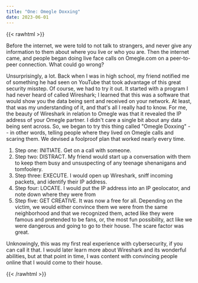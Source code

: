 ```yaml
---
title: "One: Omegle Doxxing"
date: 2023-06-01
---
```

{{< rawhtml >}}
        <p>
          Before the internet, we were told to not talk to strangers, and never give any information to them about where you live or who you are. Then the internet came, and people began doing live face calls on Omegle.com on a peer-to-peer connection. What could go wrong?
        </p>
        <p>
          Unsurprisingly, a lot. Back when I was in high school, my friend notified me of something he had seen on YouTube that took advantage of this great security misstep. Of course, we had to try it out. It started with a program I had never heard of called Wireshark; I learned that this was a software that would show you the data being sent and received on your network. At least, that was my understanding of it, and that's all I really had to know. For me, the beauty of Wireshark in relation to Omegle was that it revealed the IP address of your Omegle partner. I didn't care a single bit about any data being sent across. So, we began to try this thing called "Omegle Doxxing" -- in other words, telling people where they lived on Omegle calls and scaring them. We devised a foolproof plan that worked nearly every time.
          <ol>
            <li> Step one: INITIATE. Get on a call with someone. </li>
            <li> Step two: DISTRACT. My friend would start up a conversation with them to keep them busy and unsuspecting of any teenage shenanigans and tomfoolery.</li>
            <li> Step three: EXECUTE. I would open up Wireshark, sniff incoming packets, and identify their IP address. </li>
            <li> Step four: LOCATE. I would put the IP address into an IP geolocator, and note down where they were from </li>
            <li> Step five: GET CREATIVE. It was now a free for all. Depending on the victim, we would either convince them we were from the same neighborhood and that we recognized them, acted like they were famous and pretended to be fans, or, the most fun possibility, act like we were dangerous and going to go to their house. The scare factor was great. </li>
          </ol>
          Unknowingly, this was my first real experience with cybersecurity, if you can call it that. I would later learn more about Wireshark and its wonderful abilities, but at that point in time, I was content with convincing people online that I would come to their house.
        </p>
{{< /rawhtml >}}
